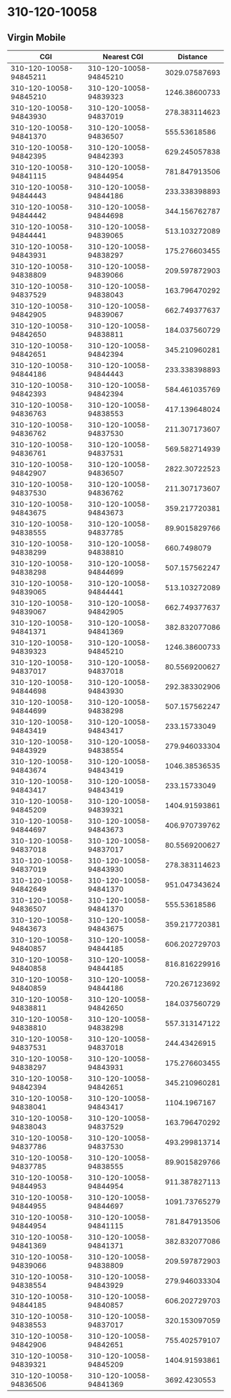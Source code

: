 # 310-120-10058
## Virgin Mobile


| CGI | Nearest CGI | Distance |
|-----|-------------|----------|
| 310-120-10058-94845211 | 310-120-10058-94845210 | 3029.07587693 |
| 310-120-10058-94845210 | 310-120-10058-94839323 | 1246.38600733 |
| 310-120-10058-94843930 | 310-120-10058-94837019 | 278.383114623 |
| 310-120-10058-94841370 | 310-120-10058-94836507 | 555.53618586 |
| 310-120-10058-94842395 | 310-120-10058-94842393 | 629.245057838 |
| 310-120-10058-94841115 | 310-120-10058-94844954 | 781.847913506 |
| 310-120-10058-94844443 | 310-120-10058-94844186 | 233.338398893 |
| 310-120-10058-94844442 | 310-120-10058-94844698 | 344.156762787 |
| 310-120-10058-94844441 | 310-120-10058-94839065 | 513.103272089 |
| 310-120-10058-94843931 | 310-120-10058-94838297 | 175.276603455 |
| 310-120-10058-94838809 | 310-120-10058-94839066 | 209.597872903 |
| 310-120-10058-94837529 | 310-120-10058-94838043 | 163.796470292 |
| 310-120-10058-94842905 | 310-120-10058-94839067 | 662.749377637 |
| 310-120-10058-94842650 | 310-120-10058-94838811 | 184.037560729 |
| 310-120-10058-94842651 | 310-120-10058-94842394 | 345.210960281 |
| 310-120-10058-94844186 | 310-120-10058-94844443 | 233.338398893 |
| 310-120-10058-94842393 | 310-120-10058-94842394 | 584.461035769 |
| 310-120-10058-94836763 | 310-120-10058-94838553 | 417.139648024 |
| 310-120-10058-94836762 | 310-120-10058-94837530 | 211.307173607 |
| 310-120-10058-94836761 | 310-120-10058-94837531 | 569.582714939 |
| 310-120-10058-94842907 | 310-120-10058-94836507 | 2822.30722523 |
| 310-120-10058-94837530 | 310-120-10058-94836762 | 211.307173607 |
| 310-120-10058-94843675 | 310-120-10058-94843673 | 359.217720381 |
| 310-120-10058-94838555 | 310-120-10058-94837785 | 89.9015829766 |
| 310-120-10058-94838299 | 310-120-10058-94838810 | 660.7498079 |
| 310-120-10058-94838298 | 310-120-10058-94844699 | 507.157562247 |
| 310-120-10058-94839065 | 310-120-10058-94844441 | 513.103272089 |
| 310-120-10058-94839067 | 310-120-10058-94842905 | 662.749377637 |
| 310-120-10058-94841371 | 310-120-10058-94841369 | 382.832077086 |
| 310-120-10058-94839323 | 310-120-10058-94845210 | 1246.38600733 |
| 310-120-10058-94837017 | 310-120-10058-94837018 | 80.5569200627 |
| 310-120-10058-94844698 | 310-120-10058-94843930 | 292.383302906 |
| 310-120-10058-94844699 | 310-120-10058-94838298 | 507.157562247 |
| 310-120-10058-94843419 | 310-120-10058-94843417 | 233.15733049 |
| 310-120-10058-94843929 | 310-120-10058-94838554 | 279.946033304 |
| 310-120-10058-94843674 | 310-120-10058-94843419 | 1046.38536535 |
| 310-120-10058-94843417 | 310-120-10058-94843419 | 233.15733049 |
| 310-120-10058-94845209 | 310-120-10058-94839321 | 1404.91593861 |
| 310-120-10058-94844697 | 310-120-10058-94843673 | 406.970739762 |
| 310-120-10058-94837018 | 310-120-10058-94837017 | 80.5569200627 |
| 310-120-10058-94837019 | 310-120-10058-94843930 | 278.383114623 |
| 310-120-10058-94842649 | 310-120-10058-94841370 | 951.047343624 |
| 310-120-10058-94836507 | 310-120-10058-94841370 | 555.53618586 |
| 310-120-10058-94843673 | 310-120-10058-94843675 | 359.217720381 |
| 310-120-10058-94840857 | 310-120-10058-94844185 | 606.202729703 |
| 310-120-10058-94840858 | 310-120-10058-94844185 | 816.816229916 |
| 310-120-10058-94840859 | 310-120-10058-94844186 | 720.267123692 |
| 310-120-10058-94838811 | 310-120-10058-94842650 | 184.037560729 |
| 310-120-10058-94838810 | 310-120-10058-94838298 | 557.313147122 |
| 310-120-10058-94837531 | 310-120-10058-94837018 | 244.43426915 |
| 310-120-10058-94838297 | 310-120-10058-94843931 | 175.276603455 |
| 310-120-10058-94842394 | 310-120-10058-94842651 | 345.210960281 |
| 310-120-10058-94838041 | 310-120-10058-94843417 | 1104.1967167 |
| 310-120-10058-94838043 | 310-120-10058-94837529 | 163.796470292 |
| 310-120-10058-94837786 | 310-120-10058-94837530 | 493.299813714 |
| 310-120-10058-94837785 | 310-120-10058-94838555 | 89.9015829766 |
| 310-120-10058-94844953 | 310-120-10058-94844954 | 911.387827113 |
| 310-120-10058-94844955 | 310-120-10058-94844697 | 1091.73765279 |
| 310-120-10058-94844954 | 310-120-10058-94841115 | 781.847913506 |
| 310-120-10058-94841369 | 310-120-10058-94841371 | 382.832077086 |
| 310-120-10058-94839066 | 310-120-10058-94838809 | 209.597872903 |
| 310-120-10058-94838554 | 310-120-10058-94843929 | 279.946033304 |
| 310-120-10058-94844185 | 310-120-10058-94840857 | 606.202729703 |
| 310-120-10058-94838553 | 310-120-10058-94837017 | 320.153097059 |
| 310-120-10058-94842906 | 310-120-10058-94842651 | 755.402579107 |
| 310-120-10058-94839321 | 310-120-10058-94845209 | 1404.91593861 |
| 310-120-10058-94836506 | 310-120-10058-94841369 | 3692.4230553 |
